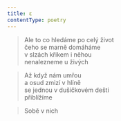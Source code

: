 ```yaml
---
title: ε
contentType: poetry
---
```


> Ale to co hledáme po celý život  
> čeho se marně domáháme  
> v slzách křikem i něhou  
> nenalezneme u živých

  

> Až když nám umřou  
> a osud zmizí v hlíně  
> se jednou v dušičkovém dešti  
> přiblížíme

  

> Sobě v nich
